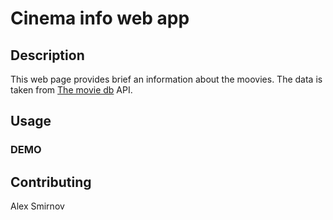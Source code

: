 # Cinema info web app

## Description
This web page provides brief an information about the moovies. The data is taken from [The movie db](https://www.themoviedb.org) API.

## Usage

### DEMO

## Contributing
Alex Smirnov
